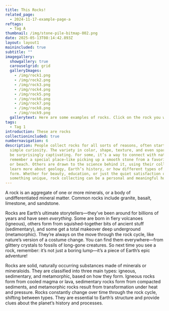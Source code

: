 ```yaml
---
title: This Rocks!
related_page:
  - 2024-11-17-example-page-a
reftags:
  - Tag A
thumbnail: /img/stone-pile-bitmap-002.png
date: 2025-05-13T08:14:42.893Z
layout: layout1
mainincluded: true
subtitle: ""
imagegallery:
  showgallery: true
  carouselgrid: grid
  galleryImages:
    - /img/rock1.png
    - /img/rock2.png
    - /img/rock3.png
    - /img/rock4.png
    - /img/rock5.png
    - /img/rock6.png
    - /img/rock7.png
    - /img/rock8.png
    - /img/rock9.png
  gallerytext: Here are some examples of rocks. Click on the rock you want to see better.
tags:
  - Tag 1
introduction: These are rocks
collectionincluded: true
numbernavigation: 6
description: People collect rocks for all sorts of reasons, often starting with
  simple curiosity. The variety in color, shape, texture, and even sparkle can
  be surprisingly captivating. For some, it’s a way to connect with nature or
  remember a special place—like picking up a smooth stone from a favorite hike
  or beach. Others are drawn to the science behind it, using their collection to
  learn more about geology, Earth’s history, or how different types of rocks
  form. Whether for beauty, education, or just the quiet satisfaction of finding
  something unique, rock collecting can be a personal and meaningful hobby.
---
```

A rock is an aggregate of one or more minerals, or a body of undifferentiated mineral matter. Common rocks include granite, basalt, limestone, and sandstone.

Rocks are Earth’s ultimate storytellers—they’ve been around for billions of years and have seen *everything*. Some are born in fiery volcanoes (igneous), others form from squished-together bits of ancient stuff (sedimentary), and some get a total makeover deep underground (metamorphic). They’re always on the move through the rock cycle, like nature’s version of a costume change. You can find them everywhere—from glittery crystals to fossils of long-gone creatures. So next time you see a rock, remember: it’s not just a boring lump—it’s a piece of Earth’s epic adventure!

Rocks are solid, naturally occurring substances made of minerals or mineraloids. They are classified into three main types: igneous, sedimentary, and metamorphic, based on how they form. Igneous rocks form from cooled magma or lava, sedimentary rocks form from compacted sediments, and metamorphic rocks result from transformation under heat and pressure. Rocks constantly change over time through the rock cycle, shifting between types. They are essential to Earth’s structure and provide clues about the planet’s history and processes.

